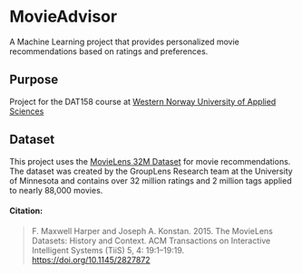 # MovieAdvisor
A Machine Learning project that provides personalized movie recommendations based on ratings and preferences.

## Purpose
Project for the DAT158 course at [Western Norway University of Applied Sciences](https://www.hvl.no/en/)

## Dataset
This project uses the [MovieLens 32M Dataset]() for movie recommendations. The dataset was created by the GroupLens Research team at the University of Minnesota and contains over 32 million ratings and 2 million tags applied to nearly 88,000 movies.

#### Citation:
> F. Maxwell Harper and Joseph A. Konstan. 2015. The MovieLens Datasets: History and Context. ACM Transactions on Interactive Intelligent Systems (TiiS) 5, 4: 19:1–19:19. <https://doi.org/10.1145/2827872>
